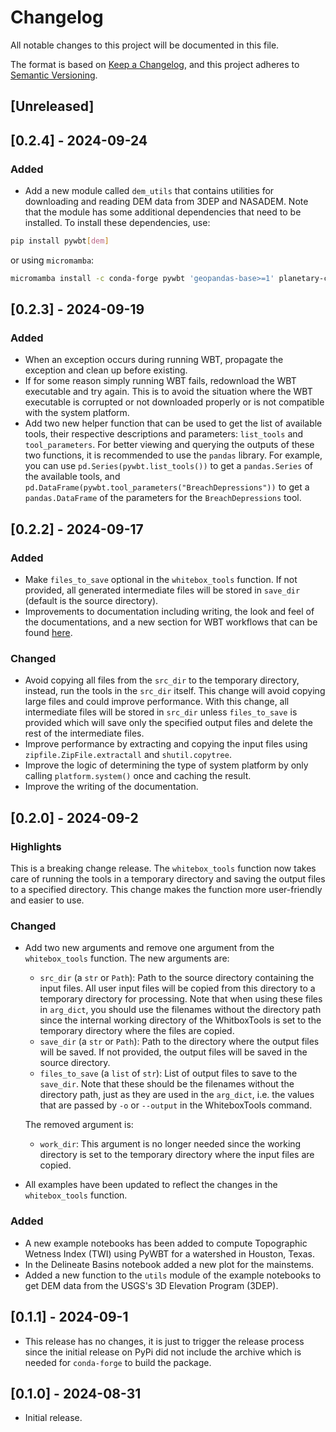 # Changelog

All notable changes to this project will be documented in this file.

The format is based on [Keep a Changelog](https://keepachangelog.com/en/1.1.0/),
and this project adheres to [Semantic Versioning](https://semver.org/spec/v2.0.0.html).

## \[Unreleased\]

## \[0.2.4\] - 2024-09-24

### Added

- Add a new module called `dem_utils` that contains utilities for downloading
    and reading DEM data from 3DEP and NASADEM. Note that the module has some
    additional dependencies that need to be installed. To install these
    dependencies, use:

```bash
pip install pywbt[dem]
```

or using `micromamba`:

```bash
micromamba install -c conda-forge pywbt 'geopandas-base>=1' planetary-computer pystac-client rioxarray
```

## \[0.2.3\] - 2024-09-19

### Added

- When an exception occurs during running WBT, propagate the exception and clean up
    before existing.
- If for some reason simply running WBT fails, redownload the WBT executable and try
    again. This is to avoid the situation where the WBT executable is corrupted or
    not downloaded properly or is not compatible with the system platform.
- Add two new helper function that can be used to get the list of available tools, their
    respective descriptions and parameters: `list_tools` and `tool_parameters`. For better viewing
    and querying the outputs of these two functions, it is recommended to use the `pandas` library.
    For example, you can use `pd.Series(pywbt.list_tools())` to get a `pandas.Series` of the available
    tools, and `pd.DataFrame(pywbt.tool_parameters("BreachDepressions"))` to get a `pandas.DataFrame`
    of the parameters for the `BreachDepressions` tool.

## \[0.2.2\] - 2024-09-17

### Added

- Make `files_to_save` optional in the `whitebox_tools` function. If not provided, all
    generated intermediate files will be stored in `save_dir` (default is the source
    directory).
- Improvements to documentation including writing, the look and feel of the
    documentations, and a new section for WBT workflows that can be found
    [here](https://pywbt.readthedocs.io/latest/workflows).

### Changed

- Avoid copying all files from the `src_dir` to the temporary directory,
    instead, run the tools in the `src_dir` itself. This change will
    avoid copying large files and could improve performance. With this change,
    all intermediate files will be stored in `src_dir` unless `files_to_save`
    is provided which will save only the specified output files and delete the
    rest of the intermediate files.
- Improve performance by extracting and copying the input files using
    `zipfile.ZipFile.extractall` and `shutil.copytree`.
- Improve the logic of determining the type of system platform by only calling
    `platform.system()` once and caching the result.
- Improve the writing of the documentation.

## \[0.2.0\] - 2024-09-2

### Highlights

This is a breaking change release. The `whitebox_tools` function now takes care of
running the tools in a temporary directory and saving the output files to a specified
directory. This change makes the function more user-friendly and easier to use.

### Changed

- Add two new arguments and remove one argument from the `whitebox_tools` function.
    The new arguments are:

    - `src_dir` (a `str` or `Path`): Path to the source directory containing the input files.
        All user input files will be copied from this directory to a temporary directory for
        processing. Note that when using these files in `arg_dict`, you should use the filenames
        without the directory path since the internal working directory of the WhitboxTools is
        set to the temporary directory where the files are copied.
    - `save_dir` (a `str` or `Path`): Path to the directory where the output files
        will be saved. If not provided, the output files will be saved in the source
        directory.
    - `files_to_save` (a `list` of `str`): List of output files to save to the `save_dir`.
        Note that these should be the filenames without the directory path, just as they are
        used in the `arg_dict`, i.e. the values that are passed by `-o` or `--output` in the
        WhiteboxTools command.

    The removed argument is:

    - `work_dir`: This argument is no longer needed since the working directory is set to
        the temporary directory where the input files are copied.

- All examples have been updated to reflect the changes in the `whitebox_tools` function.

### Added

- A new example notebooks has been added to compute Topographic Wetness Index (TWI) using
    PyWBT for a watershed in Houston, Texas.
- In the Delineate Basins notebook added a new plot for the mainstems.
- Added a new function to the `utils` module of the example notebooks to get DEM data from
    the USGS's 3D Elevation Program (3DEP).

## \[0.1.1\] - 2024-09-1

- This release has no changes, it is just to trigger the release process since
    the initial release on PyPi did not include the archive which is needed for
    `conda-forge` to build the package.

## \[0.1.0\] - 2024-08-31

- Initial release.
